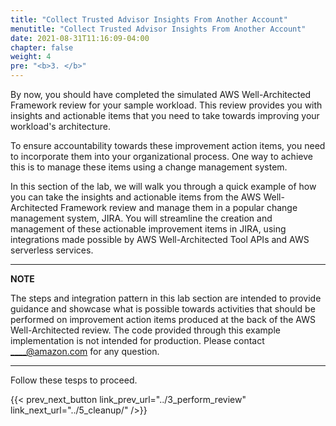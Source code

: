 ```yaml
---
title: "Collect Trusted Advisor Insights From Another Account"
menutitle: "Collect Trusted Advisor Insights From Another Account"
date: 2021-08-31T11:16:09-04:00
chapter: false
weight: 4
pre: "<b>3. </b>"
---
```



By now, you should have completed the simulated AWS Well-Architected Framework review for your sample workload. This review provides you with insights and actionable items that you need to take towards improving your workload's architecture.

To ensure accountability towards these improvement action items, you need to incorporate them into your organizational process. One way to achieve this is to manage these items using a change management system.

In this section of the lab, we will walk you through a quick example of how you can take the insights and actionable items from the AWS Well-Architected Framework review and manage them in a popular change management system, JIRA. You will streamline the creation and management of these actionable improvement items in JIRA, using integrations made possible by AWS Well-Architected Tool APIs and AWS serverless services.

---
**NOTE**

The steps and integration pattern in this lab section are intended to provide guidance and showcase what is possible towards activities that should be performed on improvement action items produced at the back of the AWS Well-Architected review. The code provided through this example implementation is not intended for production. Please contact ____@amazon.com for any question.

---



Follow these tesps to proceed.


{{< prev_next_button link_prev_url="../3_perform_review" link_next_url="../5_cleanup/" />}}
